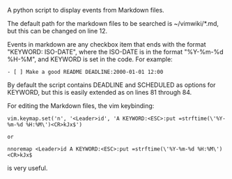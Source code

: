 A python script to display events from Markdown files.

The default path for the markdown files to be searched is ~/vimwiki/*.md, but this can be changed on line 12.

Events in markdown are any checkbox item that ends with the format "KEYWORD: ISO-DATE", where the ISO-DATE is in the format "%Y-%m-%d %H-%M", and KEYWORD is set in the code.
For example:
```
- [ ] Make a good README DEADLINE:2000-01-01 12:00
```

By default the script contains DEADLINE and SCHEDULED as options for KEYWORD, but this is easily extended as on lines 81 through 84.

For editing the Markdown files, the vim keybinding:

``` vim.keymap.set('n', '<Leader>id', 'A KEYWORD:<ESC>:put =strftime(\'%Y-%m-%d %H:%M\')<CR>kJx$') ```

    or

``` nnoremap <Leader>id A KEYWORD:<ESC>:put =strftime(\'%Y-%m-%d %H:%M\')<CR>kJx$ ```

is very useful.
